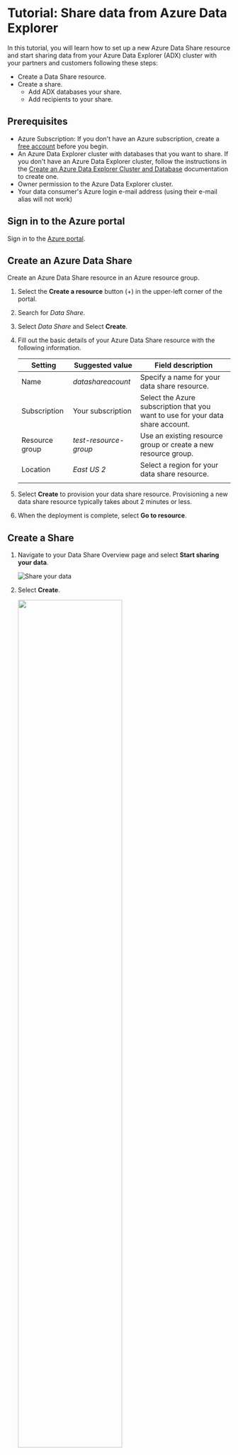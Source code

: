 # Tutorial: Share data from Azure Data Explorer

In this tutorial, you will learn how to set up a new Azure Data Share resource and start sharing data from your Azure Data Explorer (ADX) cluster with your partners and customers following these steps:

* Create a Data Share resource.
* Create a share.
    * Add ADX databases your share.
    * Add recipients to your share. 

## Prerequisites

* Azure Subscription: If you don't have an Azure subscription, create a [free account](https://azure.microsoft.com/free/) before you begin.
* An Azure Data Explorer cluster with databases that you want to share. If you don't have an Azure Data Explorer cluster, follow the instructions in the [Create an Azure Data Explorer Cluster and Database](https://docs.microsoft.com/azure/data-explorer/create-cluster-database-portal) documentation to create one.
* Owner permission to the Azure Data Explorer cluster.
* Your data consumer's Azure login e-mail address (using their e-mail alias will not work)

## Sign in to the Azure portal

Sign in to the [Azure portal](https://portal.azure.com/).

## Create an Azure Data Share

Create an Azure Data Share resource in an Azure resource group.

1. Select the **Create a resource** button (+) in the upper-left corner of the  portal.

1. Search for *Data Share*.

1. Select *Data Share* and Select **Create**.

1. Fill out the basic details of your Azure Data Share resource with the following information. 

     **Setting** | **Suggested value** | **Field description**
    |---|---|---|
    | Name | *datashareacount* | Specify a name for your data share resource. |
    | Subscription | Your subscription | Select the Azure subscription that you want to use for your data share account.|
    | Resource group | *test-resource-group* | Use an existing resource group or create a new resource group. |
    | Location | *East US 2* | Select a region for your data share resource.
    | | |

1. Select **Create** to provision your data share resource. Provisioning a new data share resource typically takes about 2 minutes or less. 

1. When the deployment is complete, select **Go to resource**.

## Create a Share

1. Navigate to your Data Share Overview page and select **Start sharing your data**.

    ![Share your data](./media/datashare-overview.png "Share sharing your data") 

1. Select **Create**.   

    <img src="./media/create-share.png" width="70%">

1. Fill out the details for your Data Share. Specify a name, share type (select **In-place**), description, and optionally terms of use. Select **Continue**. 

    <img src="./media/enter-share-details.png" width="80%">

1. To add Datasets to your Data Share, select **Add Datasets**. 

    <img src="./media/datasets.png" width="80%">    

1. Select the dataset type **Azure Data Explorer**. 

      <img src="./media/select-datasets-type.png" width="80%">   

1. Select the databases you like to share. If you want to share all the databases in an Azure Data Explorer cluster (including all future databases you plan to add to the cluster), select the cluster instead of individual databases. Select **Add Datasets**. 

     <img src="./media/select-datasets.png" width="80%">   
     
1. Verify dataset is added successfully. Select **Continue**.

      <img src="./media/add-datasets.png" width="80%">   

1. In the Recipients tab, enter in the email addresses of your Data Consumer by selecting **Add Recipient**. Select **Continue**.

      <img src="./media/add-recipient.png" width="80%">  

1. In the Review + Create tab, review your Package Contents, Settings and Recipients. Select **Create**.

    <img src="./media/review-and-create-share.png" width="80%">  

   Your share has now been created and the recipient of your share is now ready to accept your invitation. 

    <img src="./media/sent-share.png" width="80%">  

## Next steps
To learn about how a Data Consumer can accept and receive a share, continue to the [accept and receive ADX data](receive-adx-data.md) tutorial. 

## Troubleshoot
To troubleshoot data sharing issues, refer to [Troubleshoot common issues](troubleshoot-adx-sharing.md).

